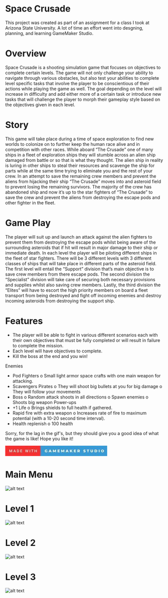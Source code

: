 # Space Crusade
This project was created as part of an assignment for a class I took at Arizona State University. A lot of time an effort went into desgning, planning, and learning GameMaker Studio. 

# Overview
Space Crusade is a shooting simulation game that focuses on objectives to complete certain levels. The game will not only challenge your ability to navigate through various obstacles, but also test your abilities to complete level specific tasks that involve the player to be conscientious of their actions while playing the game as well. The goal depending on the level will increase in difficulty and add either more of a certain task or introduce new tasks that will challenge the player to morph their gameplay style based on the objectives given in each level.

# Story
This game will take place during a time of space exploration to find new worlds to colonize on to further keep the human race alive and in competition with other races. While aboard “The Crusade” one of many ships in a fleet of exploration ships they will stumble across an alien ship damaged from battle or so that is what they thought. The alien ship in reality is luring in other ships to steal their resources and scavenge the ship for parts while at the same time trying to eliminate you and the rest of your crew. In an attempt to save the remaining crew members and prevent the aliens from hijacking their ship “The Crusade” moves into and asteroid field to prevent losing the remaining survivors. The majority of the crew has abandoned ship and now it’s up to the star fighters of “The Crusade” to save the crew and prevent the aliens from destroying the escape pods and other fighter in the fleet.

# Game Play
The player will suit up and launch an attack against the alien fighters to prevent them from destroying the escape pods whilst being aware of the surrounding asteroids that if hit will result in major damage to their ship or immediate death. In each level the player will be piloting different ships in the fleet of star fighters. There will be 3 different levels with 3 different classes of ships that will take place in different parts of the asteroid field. The first level will entail the “Support” division that’s main objective is to save crew members from there escape pods. The second division the “Specialist” division will take care of securing both necessary provisions and supplies whilst also saving crew members. Lastly, the third division the “Elites” will have to escort the high priority members on board a fleet transport from being destroyed and fight off incoming enemies and destroy incoming asteroids from destroying the support ship.

# Features
-	The player will be able to fight in various different scenarios each with their own objectives that must be fully completed or will result in failure to complete the mission.
-	Each level will have objectives to complete.
-	Kill the boss at the end and you win!

Enemies
-	Pod Fighters
  o	Small light armor space crafts with one main weapon for attacking.
-	Scavengers Pirates
  o	They will shoot big bullets at you for big damage
  o	They will follow your movements
-	Boss
  o	Random attack shoots in all directions
  o	Spawn enemies
  o	Shoots big weapon
Power-ups
-	+1 Life 
  o	Brings shields to full health if gathered.
-	Rapid fire with extra weapon
  o	Increases rate of fire to maximum potential (with a 10-20 second time interval).
-	Health replenish
  o	100 health

Sorry, for the lag in the gif's, but they should give you a good idea of what the game is like! Hope you like it!

![alt text](images/testing.jpg)

# Main Menu

![alt text](images/menu.gif)

# Level 1

![alt text](images/level1.gif)

# Level 2

![alt text](images/level2.gif)

# Level 3

![alt text](images/level3.gif)
